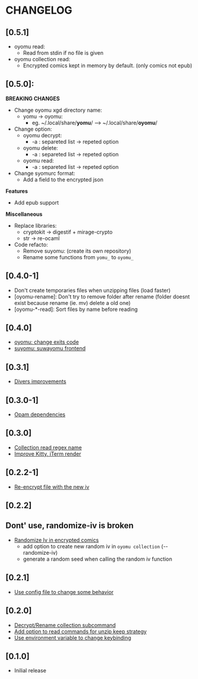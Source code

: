 # CHANGELOG

## [0.5.1]
- oyomu read:
    - Read from stdin if no file is given
- oyomu collection read: 
    - Encrypted comics kept in memory by default. (only comics not epub)

## [0.5.0]:
**BREAKING CHANGES**
- Change oyomu xgd directory name:
    - yomu -> oyomu:
        - eg. ~/.local/share/**yomu**/ --> ~/.local/share/**oyomu**/
- Change option:
    - oyomu decrypt: 
        - \-a : separeted list -> repeted option
    - oyomu delete:
        - \-a : separeted list -> repeted option
    - oyomu read:
        - \-a : separeted list -> repeted option
- Change syomurc format:
    - Add a field to the encrypted json

**Features**
- Add epub support

**Miscellaneous**
- Replace libraries:
    - cryptokit -> digestif + mirage-crypto
    - str -> re-ocaml
- Code refacto:
    - Remove suyomu: (create its own repository)
    - Rename some functions from `yomu_` to `oyomu_`


## [0.4.0-1]
- Don't create temporaries files when unzipping files (load faster)
- [oyomu-rename]: Don't try to remove folder after rename (folder doesnt exist because rename (ie. mv) delete a old one)
- [oyomu-*-read]: Sort files by name before reading

## [0.4.0]
- [oyomu: change exits code](https://codeberg.org/EruEri/oyomu/pulls/16)
- [suyomu: suwayomu frontend](https://codeberg.org/EruEri/oyomu/pulls/15)

## [0.3.1]
- [Divers improvements](https://github.com/EruEri/oyomu/pull/13)

## [0.3.0-1]
- [Opam dependencies](https://github.com/EruEri/oyomu/pull/12)

## [0.3.0]
- [Collection read regex name](https://github.com/EruEri/oyomu/pull/10)
- [Improve Kitty, iTerm render](https://github.com/EruEri/oyomu/pull/9)

## [0.2.2-1]
- [Re-encrypt file with the new iv](https://github.com/EruEri/oyomu/pull/8)

## [0.2.2]
## Dont' use, randomize-iv is broken
- [Randomize Iv in encrypted comics](https://github.com/EruEri/oyomu/pull/7)
    - add option to create new random iv in ```oyomu collection``` (--randomize-iv)
    - generate a random seed when calling the random iv function

## [0.2.1]
- [Use config file to change some behavior](https://github.com/EruEri/oyomu/pull/5)

## [0.2.0]
- [Decrypt/Rename collection subcommand](https://github.com/EruEri/oyomu/pull/3)
- [Add option to read commands for unzip keep strategy](https://github.com/EruEri/oyomu/pull/2)
- [Use environment variable to change keybinding ](https://github.com/EruEri/oyomu/pull/1)

## [0.1.0]
- Inilial release
